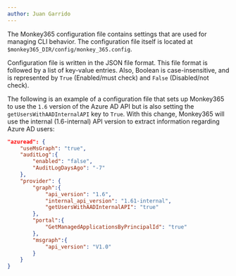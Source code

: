 ```yaml
---
author: Juan Garrido
---
```


The Monkey365 configuration file contains settings that are used for managing CLI behavior. The configuration file itself is located at ```$monkey365_DIR/config/monkey_365.config```.

Configuration file is written in the JSON file format. This file format is followed by a list of key-value entries. Also, Boolean is case-insensitive, and is represented by ```True``` (Enabled/must check) and ```False``` (Disabled/not check).

The following is an example of a configuration file that sets up Monkey365 to use the ```1.6``` version of the Azure AD API but is also setting the ```getUsersWithAADInternalAPI``` key to ```True```. With this change, Monkey365 will use the internal (1.6-internal) API version to extract information regarding Azure AD users:

```json
"azuread": {
	"useMsGraph": "true",
	"auditLog":{
		"enabled": "false",
		"AuditLogDaysAgo": "-7"
	},
	"provider": {
		"graph":{
			"api_version": "1.6",
			"internal_api_version": "1.61-internal",
			"getUsersWithAADInternalAPI": "true"
		},
		"portal":{
			"GetManagedApplicationsByPrincipalId": "true"
		},
		"msgraph":{
			"api_version": "V1.0"
		}
	}
}
```
